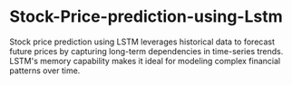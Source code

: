 # Stock-Price-prediction-using-Lstm
Stock price prediction using LSTM leverages historical data to forecast future prices by capturing long-term dependencies in time-series trends. LSTM's memory capability makes it ideal for modeling complex financial patterns over time.
